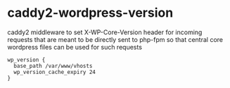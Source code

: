 # caddy2-wordpress-version
caddy2 middleware to set X-WP-Core-Version header for incoming requests that are meant to be directly sent to php-fpm so that central core wordpress files can be used for such requests

```
wp_version {
  base_path /var/www/vhosts
  wp_version_cache_expiry 24
}
```


